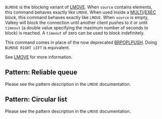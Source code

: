 `BLMOVE` is the blocking variant of [LMOVE](lmove.md).
When `source` contains elements, this command behaves exactly like `LMOVE`.
When used inside a [MULTI](multi.md)/[EXEC](exec.md) block, this command behaves exactly like `LMOVE`.
When `source` is empty, Valkey will block the connection until another client
pushes to it or until `timeout` (a double value specifying the maximum number of seconds to block) is reached.
A `timeout` of zero can be used to block indefinitely.

This command comes in place of the now deprecated [BRPOPLPUSH](brpoplpush.md). Doing
`BLMOVE RIGHT LEFT` is equivalent.

See [LMOVE](lmove.md) for more information.

## Pattern: Reliable queue

Please see the pattern description in the `LMOVE` documentation.

## Pattern: Circular list

Please see the pattern description in the `LMOVE` documentation.
